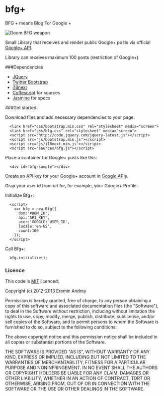 bfg+
=====

BFG + means Blog For Google +

![Doom BFG weapon](http://games.compulenta.ru/upload/iblock/ae7/bfg.jpg)

Small Library that receives and render public Google+ posts via official [Google+ API](https://developers.google.com/+/api/). 

Library can receives maximum 100 posts (restriction of Google+).

###Dependencies

*   [JQuery](http://jquery.com/)
*   [Twitter Bootstrap](http://twitter.github.com/bootstrap/index.html)
*   [i18next](http://i18next.com)
*   [Coffescript](http://coffeescript.org/) for sources
*   [Jasmine](http://pivotal.github.com/jasmine/) for specs

###Get started

Download files and add necessary dependencies to your page:

```
  <link href="css/bootstrap.min.css" rel="stylesheet" media="screen">
  <link href="css/bfg.css" rel="stylesheet" media="screen">
  <script src="http://code.jquery.com/jquery-latest.js"></script>
  <script src="js/bootstrap.min.js"></script>
  <script src="js/i18next.min.js"></script>
  <script src="sources/bfg.js"></script>
```

Place a container for Google+ posts like this:

```
  <div id="bfg-sample"></div>
```

Create an API key for your Google+ account in [Google APIs](https://code.google.com/apis/console/b/0/).

Grap your user id from url for, for example, your Google+ Profile.

Initialize Bfg+:

```
  <script>
    var bfg = new Bfg({
      dom:'#DOM_ID',
      api:'API_KEY',
      user:'GOOGLE+_USER_ID',
      locale:'en-US',
      count:100
    });
  </script>
```

Call Bfg+:

```
  bfg.initialize();
```

### Licence

This code is [MIT][mit] licenced:

Copyright (c) 2012-2013 Eremin Andrey

Permission is hereby granted, free of charge, to any person obtaining a copy of this software and associated documentation files (the "Software"), to deal in the Software without restriction, including without limitation the rights to use, copy, modify, merge, publish, distribute, sublicense, and/or sell copies of the Software, and to permit persons to whom the Software is furnished to do so, subject to the following conditions:

The above copyright notice and this permission notice shall be included in all copies or substantial portions of the Software.

THE SOFTWARE IS PROVIDED "AS IS", WITHOUT WARRANTY OF ANY KIND, EXPRESS OR IMPLIED, INCLUDING BUT NOT LIMITED TO THE WARRANTIES OF MERCHANTABILITY, FITNESS FOR A PARTICULAR PURPOSE AND NONINFRINGEMENT. IN NO EVENT SHALL THE AUTHORS OR COPYRIGHT HOLDERS BE LIABLE FOR ANY CLAIM, DAMAGES OR OTHER LIABILITY, WHETHER IN AN ACTION OF CONTRACT, TORT OR OTHERWISE, ARISING FROM, OUT OF OR IN CONNECTION WITH THE SOFTWARE OR THE USE OR OTHER DEALINGS IN THE SOFTWARE.


[mit]: http://www.opensource.org/licenses/mit-license.php
[murmur]: http://en.wikipedia.org/wiki/MurmurHash
[research]: https://panopticlick.eff.org/browser-uniqueness.pdf

